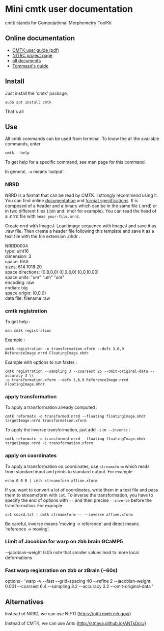 # Mini cmtk user documentation

cmtk stands for Computational Morphometry ToolKit

## Online documentation

- [CMTK user guide (pdf)](https://www.nitrc.org/docman/view.php/212/708/UserGuideCMTK.pdf)
- [NITRC project page](https://www.nitrc.org/projects/cmtk)
- [all documents](https://www.nitrc.org/docman/?group_id=212)
- [Tommaso's guide](https://cloud.ljp.upmc.fr/index.php/s/AdYNq0zw65NUCBV)

## Install

Just install the 'cmtk' package.

    sudo apt install cmtk

That's all

## Use

All cmtk commands can be used from terminal. To know the all the available commands, enter

    cmtk --help

To get help for a specific command, see man page for this command.

In general, `-o` means 'output'.

### NRRD

NRRD is a format that can be read by CMTK. I strongly recommend using it. You can find online [documentation](http://teem.sourceforge.net/nrrd/) and [format specifications](http://teem.sourceforge.net/nrrd/format.html). It is composed of a header and a binary which can be in the same file (.nrrd) or in two different files (.bin and .nhdr for example).
You can read the head of a .nrrd file with `head your-file.nrrd`.

Create nrrd with ImageJ: Load image sequence with ImageJ and save it as .raw file. Then create a header file following this template and save it as a text file with the file extension .nhdr . 

NRRD0004   
type: uint16   
dimension: 3   
space: RAS   
sizes: 614 1018 20    
space directions: (0.8,0,0) (0,0.8,0) (0,0,10.00)    
space units: "um" "um" "um"  
encoding: raw   
endian: big   
space origin: (0,0,0)   
data file: filename.raw   

### cmtk registration

To get help :

    man cmtk registration

Example :

    cmtk registration -o transformation.xform --dofs 3,6,9 ReferenceImage.nrrd FloatingImage.nhdr
    
Example with options to run faster :
    
    cmtk registration --sampling 3 --coarsest 25 --omit-original-data --accuracy 3 \\
    -o transformation.xform --dofs 3,6,9 ReferenceImage.nrrd FloatingImage.nhdr

### apply transformation

To apply a transformation already computed :

    cmtk reformatx -o transformed.nrrd --floating floatingImage.nhdr targetImage.nrrd transformation.xform

To apply the inverse transformation, just add `-i` or `--inverse` :

    cmtk reformatx -o transformed.nrrd --floating floatingImage.nhdr targetImage.nrrd -i transformation.xform

### apply on coordinates

To apply a transformation on coordinates, use `streamxform` which reads from standard input and prints to standard output. For example

    echo 0 0 0 | cmtk streamxform affine.xform
If you want to convert a lot of coordinates, write them in a text file and pass them to streamxform with `cat`. To inverse the transformation, you have to specify the end of options with `--` and then precise `--inverse` before the transformation. For example

    cat coord.txt | cmtk streamxform -- --inverse affine.xform
Be careful, inverse means 'moving → reference' and direct means 'reference → moving'.


### Limit of Jacobian for warp on zbb brain GCaMP5
--jacobian-weight 0.05 
note that smaller values lead to more local deformations

### Fast warp registration on zbb or zBrain (~60s)
options= 'warp -v --fast --grid-spacing 40 --refine 2 --jacobian-weight 0.001 --coarsest 6.4 --sampling 3.2 --accuracy 3.2 --omit-original-data '


## Alternatives

Instead of NRRD, we can use NIFTI (https://nifti.nimh.nih.gov/)

Instead of CMTK, we can use Ants (http://stnava.github.io/ANTsDoc/)
